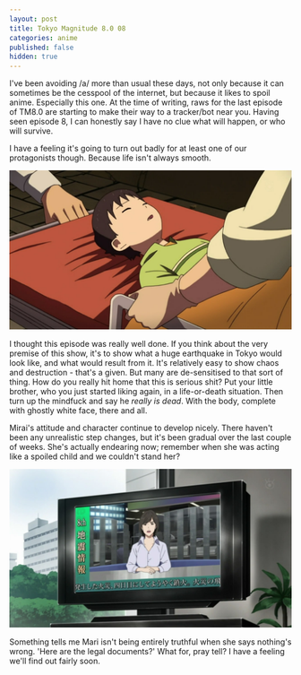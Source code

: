 ```yaml
---
layout: post
title: Tokyo Magnitude 8.0 08
categories: anime
published: false
hidden: true
---
```

I've been avoiding /a/ more than usual these days, not only because it can sometimes be the cesspool of the internet, but because it likes to spoil anime. Especially this one. At the time of writing, raws for the last episode of TM8.0 are starting to make their way to a tracker/bot near you. Having seen episode 8, I can honestly say I have no clue what will happen, or who will survive.

I have a feeling it's going to turn out badly for at least one of our protagonists though. Because life isn't always smooth.

![Yuuki being stretchered away](/images/blog/2009/09/17/0801.jpg)

I thought this episode was really well done. If you think about the very premise of this show, it's to show what a huge earthquake in Tokyo would look like, and what would result from it. It's relatively easy to show chaos and destruction - that's a given. But many are de-sensitised to that sort of thing. How do you really hit home that this is serious shit? Put your little brother, who you just started liking again, in a life-or-death situation. Then turn up the mindfuck and say he *really is dead*. With the body, complete with ghostly white face, there and all.

Mirai's attitude and character continue to develop nicely. There haven't been any unrealistic step changes, but it's been gradual over the last couple of weeks. She's actually endearing now; remember when she was acting like a spoiled child and we couldn't stand her?

![The newsreader is the real hero. She's working her \*ass\* off.](/images/blog/2009/09/17/0802.jpg)

Something tells me Mari isn't being entirely truthful when she says nothing's wrong. 'Here are the legal documents?' What for, pray tell? I have a feeling we'll find out fairly soon.
